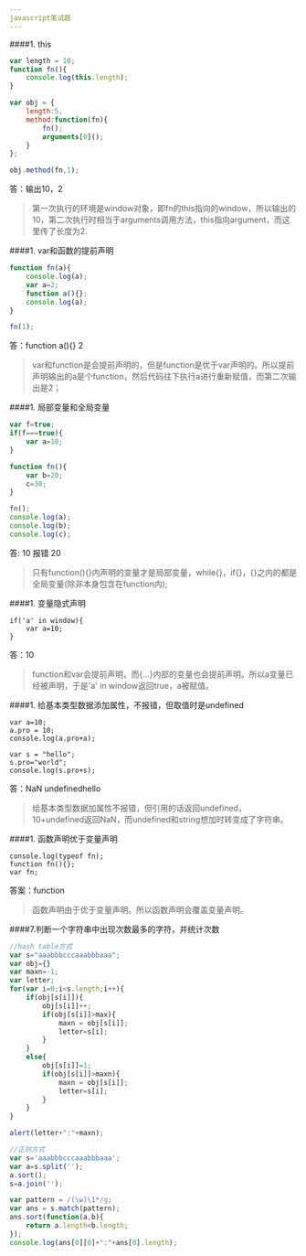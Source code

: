 ```yaml
---
javascript笔试题
---
```

####1. this
```javascript
var length = 10;
function fn(){
	console.log(this.length);
}

var obj = {
	length:5,
    method:function(fn){
    	fn();
        arguments[0]();
    }
};

obj.method(fn,1);
```

答：输出10，2
> 第一次执行的环境是window对象，即fn的this指向的window，所以输出的10，第二次执行时相当于arguments调用方法，this指向argument，而这里传了长度为2.

####1. var和函数的提前声明

```javascript
function fn(a){
	console.log(a);
    var a=2;
    function a(){};
    console.log(a);
}

fn(1);
```
答：function a(){} 2
> var和function是会提前声明的，但是function是优于var声明的。所以提前声明输出的a是个function，然后代码往下执行a进行重新赋值，而第二次输出是2；


####1. 局部变量和全局变量

```javascript
var f=true;
if(f===true){
	var a=10;
}

function fn(){
	var b=20;
    c=30;
}

fn();
console.log(a);
console.log(b);
console.log(c);
```
答: 10 报错 20

>  只有function(){}内声明的变量才是局部变量，while{}，if{}，{}之内的都是全局变量(除非本身包含在function内);

####1. 变量隐式声明

```
if('a' in window){
	var a=10;
}
```
答：10
> function和var会提前声明，而{...}内部的变量也会提前声明。所以a变量已经被声明，于是'a' in window返回true，a被赋值。

####1. 给基本类型数据添加属性，不报错，但取值时是undefined

```
var a=10;
a.pro = 10;
console.log(a.pro+a);

var s = "hello";
s.pro="world";
console.log(s.pro+s);
```

答：NaN undefinedhello
>给基本类型数据加属性不报错，但引用的话返回undefined，10+undefined返回NaN，而undefined和string想加时转变成了字符串。


####1. 函数声明优于变量声明

```
console.log(typeof fn);
function fn(){};
var fn;
```
答案：function
>函数声明由于优于变量声明。所以函数声明会覆盖变量声明。


####7.判断一个字符串中出现次数最多的字符，并统计次数

```javascript
//hash table方式
var s="aaabbbcccaaabbbaaa";
var obj={}
var maxn=-1;
var letter;
for(var i=0;i<s.length;i++){
	if(obj[s[i]]){
		obj[s[i]]++;
        if(obj[s[i]]>max){
        	maxn = obj[s[i]];
            letter=s[i];
        }
    }
    else{
    	obj[s[i]]=1;
        if(obj[s[i]]>maxn){
        	maxn = obj[s[i]];
            letter=s[i];
        }
    }
}

alert(letter+":"+maxn);

//正则方式
var s='aaabbbcccaaabbbaaa';
var a=s.split('');
a.sort();
s=a.join('');

var pattern = /(\w)\1*/g;
var ans = s.match(pattern);
ans.sort(function(a,b){
	return a.length<b.length;
});
console.log(ans[0][0]+":"+ans[0].length);

```


